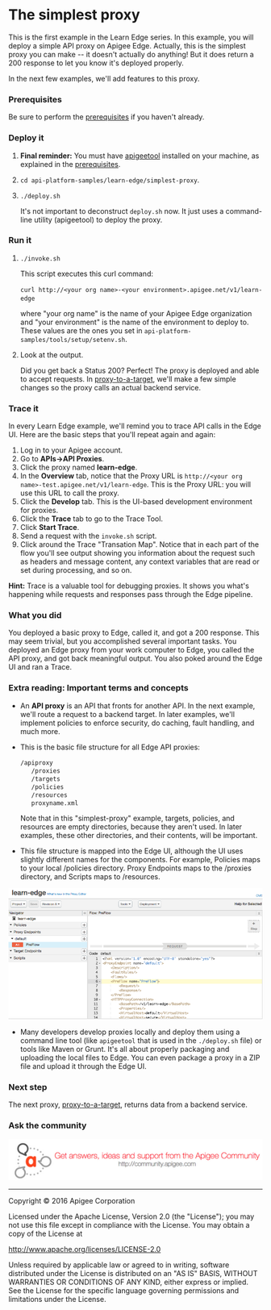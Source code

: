 # The simplest proxy

This is the first example in the Learn Edge series. In this example, you will deploy a simple API proxy on Apigee Edge. Actually, this is the simplest proxy you can make -- it doesn't actually do anything! But it does return a 200 response to let you know it's deployed properly. 

In the next few examples, we'll add features to this proxy. 

### Prerequisites

Be sure to perform the [prerequisites](https://github.com/apigee/api-platform-samples/tree/master/learn-edge#prerequisites) if you haven't already.

### Deploy it

1. **Final reminder:** You must have [apigeetool](https://www.npmjs.com/package/apigeetool) installed on your machine, as explained in the [prerequisites](https://github.com/apigee/api-platform-samples/tree/master/learn-edge#prerequisites).

2. `cd api-platform-samples/learn-edge/simplest-proxy`.

3. `./deploy.sh` 
    
    It's not important to deconstruct `deploy.sh` now. It just uses a command-line utility (apigeetool) to deploy the proxy. 

### Run it

1. `./invoke.sh`

    This script executes this curl command: 

    `curl http://<your org name>-<your environment>.apigee.net/v1/learn-edge`

    where "your org name" is the name of your Apigee Edge organization and "your environment" is the name of the environment to deploy to. These values are the ones you set in `api-platform-samples/tools/setup/setenv.sh`.

2. Look at the output.

    Did you get back a Status 200? Perfect! The proxy is deployed and able to accept requests. In [proxy-to-a-target](./proxy-to-a-target), we'll make a few simple changes so the proxy calls an actual backend service.

### Trace it

In every Learn Edge example, we'll remind you to trace API calls in the Edge UI. Here are the basic steps that you'll repeat again and again:

1. Log in to your Apigee account. 
2. Go to **APIs->API Proxies**. 
5. Click the proxy named **learn-edge**. 
6. In the **Overview** tab, notice that the Proxy URL is `http://<your org name>-test.apigee.net/v1/learn-edge`. This is the Proxy URL: you will use this URL to call the proxy. 
7. Click the **Develop** tab. This is the UI-based development environment for proxies.  
8. Click the **Trace** tab to go to the Trace Tool.
9. Click **Start Trace**. 
10. Send a request with the `invoke.sh` script.
11. Click around the Trace "Transation Map". Notice that in each part of the flow you'll see output showing you information about the request such as headers and message content, any context variables that are read or set during processing, and so on. 

**Hint:** Trace is a valuable tool for debugging proxies. It shows you what's happening while requests and responses pass through the Edge pipeline.

### What you did

You deployed a basic proxy to Edge, called it, and got a 200 response. This may seem trivial, but you accomplished several important tasks. You deployed an Edge proxy from your work computer to Edge, you called the API proxy, and got back meaningful output. You also poked around the Edge UI and ran a Trace. 

### Extra reading: Important terms and concepts

* An **API proxy** is an API that fronts for another API. In the next example, we'll route a request to a backend target. In later examples, we'll implement policies to enforce security, do caching, fault handling, and much more.
* This is the basic file structure for all Edge API proxies:

   ```
   /apiproxy
      /proxies
      /targets
      /policies
      /resources
      proxyname.xml
   ```

    Note that in this "simplest-proxy" example, targets, policies, and resources are empty directories, because they aren't used. In later examples, these other directories, and their contents, will be important.

* This file structure is mapped into the Edge UI, although the UI uses slightly different names for the components. For example, Policies maps to your local /policies directory. Proxy Endpoints maps to the /proxies directory, and Scripts maps to /resources. 

![alt text](../../images/navigator.png "Navigator")

* Many developers develop proxies locally and deploy them using a command line tool (like `apigeetool` that is used in the `./deploy.sh` file) or tools like Maven or Grunt. It's all about properly packaging and uploading the local files to Edge. You can even package a proxy in a ZIP file and upload it through the Edge UI. 

### Next step

The next proxy, [proxy-to-a-target](../proxy-to-a-target/README.md), returns data from a backend service. 

### Ask the community

[![alt text](../../images/apigee-community.png "Apigee Community is a great place to ask questions and find answers about developing API proxies. ")](https://community.apigee.com?via=github)

---

Copyright © 2016 Apigee Corporation

Licensed under the Apache License, Version 2.0 (the "License"); you may not use
this file except in compliance with the License. You may obtain a copy
of the License at

http://www.apache.org/licenses/LICENSE-2.0

Unless required by applicable law or agreed to in writing, software
distributed under the License is distributed on an "AS IS" BASIS,
WITHOUT WARRANTIES OR CONDITIONS OF ANY KIND, either express or implied.
See the License for the specific language governing permissions and
limitations under the License.
